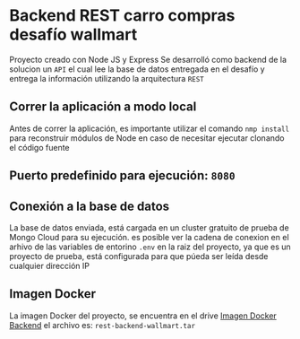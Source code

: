 # Backend REST carro compras desafío wallmart
Proyecto creado con Node JS y Express
Se desarrolló como backend de la solucion un  ```` API ```` el cual lee la base de datos entregada en el desafío y entrega la información utilizando la arquitectura ```` REST ````

## Correr la aplicación a modo local
Antes de correr la aplicación, es importante utilizar el comando  ```nmp install``` para reconstruir módulos de Node en caso de necesitar ejecutar clonando el código fuente

## Puerto predefinido para ejecución:  ```` 8080 ````

## Conexión a la base de datos

La base de datos enviada, está cargada en un cluster gratuito de prueba de Mongo Cloud para su ejecución.
es posible ver la cadena de conexion en el arhivo de las variables de entorino ```` .env ```` en la raiz del proyecto, ya que es un proyecto de prueba, está configurada para que púeda ser leída desde cualquier dirección IP

## Imagen Docker
La imagen Docker del proyecto, se encuentra en el drive  [Imagen Docker Backend](https://drive.google.com/drive/folders/1idaPXzQ5JucgwpO9JmoqhgIRJ76r9VKR?usp=sharing)  el archivo es:  ```` rest-backend-wallmart.tar ````
 
 
